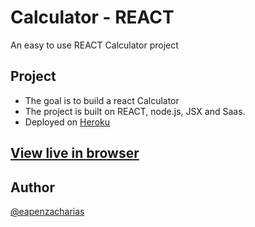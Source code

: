 # Calculator - REACT

An easy to use REACT Calculator project

## Project

* The goal is to build a react Calculator
* The project is built on REACT, node.js, JSX and Saas.
* Deployed on [Heroku](https://www.heroku.com/)

## [View live in browser](https://zaccalc.herokuapp.com/)

## Author

 [@eapenzacharias](https://github.com/eapenzacharias)